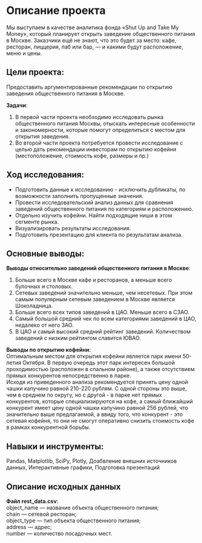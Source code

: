 # Описание проекта
Мы выступаем в качестве аналитика фонда «Shut Up and Take My Money», который планирует открыть заведение общественного питания в Москве. Заказчики ещё не знают, что это будет за место: кафе, ресторан, пиццерия, паб или бар, — и какими будут расположение, меню и цены.

## Цели проекта:
Предоставить аргументированные рекомендации по открытию заведения общественного питания в Москве.

**Задачи**:
1) В первой части проекта необходимо исследовать рынка общественного питания Москвы, отыскать интересные особенности и закономерности, которые помогут определиться с местом для открытия заведения.
2) Во второй части проекта потребуется провести исследование с целью дать рекомендации инвесторам по открытию кофейни (местоположение, стоимость кофе, размеры и пр.)

## Ход исследования:
- Подготовить данные к исследованию - исключить дубликаты, по возможности заполнить пропущенные значения.
- Провести исследовательский анализ данных для сравнения заведений общественного питания по категориям и расположению.
- Отдельно изучить кофейни. Найти подходящие ниши в этом сегменте рынка.
- Визуализировать результаты исследования.
- Подготовить презентацию для клиента по результатам анализа.

## Основные выводы:
**Выводы относительно заведений общественного питания в Москве**:  
1. Больше всего в Москве кафе и ресторанов, а меньше всего булочных и столовых.  
3. Сетевых заведений значительно меньше, чем несетевых. При этом самым популярным сетевым заведением в Москве является Шоколадница.  
4. Больше всего всех типов заведений в ЦАО. Меньше всего в СЗАО.  
6. Самый большой средний чек по всем категориями заведений в ЦАО, недалеко от него ЗАО. 
7. В ЦАО и самый высокий средний рейтинг заведений. Количеством заведений с низким рейтингом славится ЮВАО.  
    
**Выводы по открытию кофейни**:    
Оптимальным местом для открытия кофейни является парк имени 50-летия Октября. В первую очередь этот парк интересен большой проходимостью (расположен в спальном районе), а также отсутствием прямых конкурентов непосредственно в парке.   
Исходя из приведенного анализа рекомендуется принять цену одной чашки капучино равной 210-220 рублям. С одной стороны это выше, чем в среднем по округу, но с другой - в парке нет прямых конкурентов, которые специализируются на кофе, а самый ближайший конкурент имеет цену одной чашки капучино равной 256 рублей, что значительно выше предлагаемой, а ввиду того, что конкурент - это сетевая кофейня, то они не смогут оперативно снизить стоимость кофе в рамках конкурентной борьбы.

## Навыки и инструменты:
Pandas, Matplotlib, SciPy, Plotly, Доабвление внешних источников данных, Интерактивные графики, Подготовка презентаций

## Описание исходных данных  
**Файл rest_data.csv**:  
object_name — название объекта общественного питания;  
chain — сетевой ресторан;  
object_type — тип объекта общественного питания;  
address — адрес;  
number — количество посадочных мест.  

